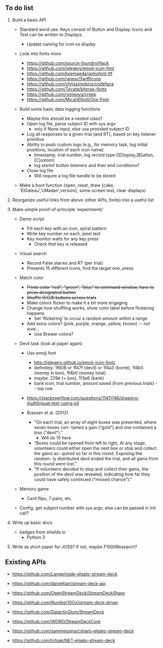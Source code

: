 ## To do list

1. Build a basic API

	- Standard word use: Keys consist of Button and Display. Icons and Text can be written to Displays.
		- Update naming for icon vs display

	- Look into fonts more
		- https://github.com/source-foundry/Hack
		- https://github.com/jslegers/emoji-icon-font
		- https://github.com/koemaeda/gohufont-ttf
		- https://github.com/ranesr/SwiftIcons
		- https://github.com/chrissimpkins/codeface
		- https://github.com/Tecate/bitmap-fonts
		- https://github.com/romeovs/creep
		- https://github.com/MicahElliott/Orp-Font

	- Build some basic data logging functions
		+ Maybe this should be a nested class?
		+ Open log file, parse subject ID with sys.argv
			- only if None input, else use provided subject ID
		+ Log all responses to a given trial (and RT), based on key listener primitive
		+ Ability to push custom logs (e.g., for memory task, log initial positions, location of each icon name)
			* timestamp, trial number, log record type ([D]isplay,[B]utton,[C]ustom)
			* log startof button listeners and their end conditions?
		+ Close log file
			* Will require a log file handle to be stored

	- Make a boot function (open, reset, draw {cake, 'ElGateau','cMadan',version}, some screen test, clear displays)

1. Reorganize useful links from above (other APIs, fonts) into a useful list

1. Make simple proof-of-principle 'experiments'

	- Demo script
		+ Fill each key with an icon, spiral pattern
		+ Write key number on each, pixel text
		+ Key monitor waits for any key press
			* Check that key is released

	- Visual search
		+ Record False alarms and RT (per trial)
		+ Presents 15 different icons, find the target one, press

	- Match color
		+ ~~Prints color "red", "green", "blue" to command window, have to press designated button~~
		+ ~~Shuffle R/G/B buttons across trials~~
		+ Make colors flicker to make it a bit more engaging
		+ Change how shuffling works, show color label before flickering happens
			* Set 'flickering' to occur a random amount within a range
		+ Add extra colors? (pink, purple, orange, yellow, brown) -- not sure...
			* Use Brewer colors?

	- Devil task (look at paper again)
		+ Use emoji font
			* http://jslegers.github.io/emoji-icon-font/
			* definitely: 1f608 or 1f47f (devil) or 1f4a3 (bomb), 1f4b5 (money in box), 1f4b0 (money total) 
			* maybe: 229e (+ box), 1f3e6 (bank) 
			* bank icon, trial number, amount saved (from previous trials) -- top row
		+ https://stackoverflow.com/questions/11411746/drawing-multilingual-text-using-pil
		
		+ Brassen et al. (2012)
			* "On each trial, an array of eight boxes was presented, where seven boxes con- tained a gain (“gold”) and one contained a loss (“devil”)."
				- Will do 10 here
			* "Boxes could be opened from left to right. At any stage, volunteers could either open the next box or stop and collect the gains ac- quired so far in this round. Exposing the random- ly distributed devil ended the trial, and all gains from this round were lost."
			* "If volunteers decided to stop and collect their gains, the position of the devil was revealed, indicating how far they could have safely continued (“missed chance”)." 

	- Memory game
		+ Card flips, 7 pairs, etc.

	- Config, get subject number with sys.argv, else can be passed in init call?

1. Write up basic docs
	- badges from shields.io
		+ Python 3

1. Write as short paper for JOSS? If not, maybe F1000Research?

## Existing APIs
- https://github.com/Lange/node-elgato-stream-deck
- https://github.com/danieltian/stream-deck-api

- https://github.com/OpenStreamDeck/StreamDeckSharp

- https://github.com/Number10Ox/stream-deck-driver
- https://github.com/GalacticGlum/StreamDeck
- https://github.com/WElRD/StreamDeckCore
- https://github.com/sammessina/csharp-elgato-stream-deck
- https://github.com/tchiak/NET-elgato-stream-deck